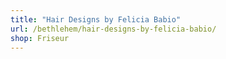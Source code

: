 ```yaml
---
title: "Hair Designs by Felicia Babio"
url: /bethlehem/hair-designs-by-felicia-babio/
shop: Friseur
---
```

